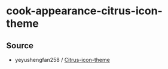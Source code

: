 

# cook-appearance-citrus-icon-theme




## Source

* yeyushengfan258 / [Citrus-icon-theme](https://github.com/yeyushengfan258/Citrus-icon-theme)
